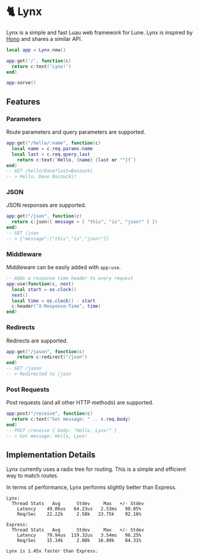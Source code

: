 # 🐈 Lynx

Lynx is a simple and fast Luau web framework for Lune. Lynx is inspired by [Hono](https://github.com/honojs/hono) and shares a similar API.

```lua
local app = Lynx.new()

app:get('/', function(c)
  return c:text('Lynx!')
end)

app:serve()
```

## Features

### Parameters

Route parameters and query parameters are supported.

```lua
app:get("/hello/:name", function(c)
  local name = c.req.params.name
  local last = c.req.query.last
	return c:text(`Hello, {name} {last or ""}!`)
end)
-- GET /hello/Dave?last=Baszucki
-- > Hello, Dave Baszucki!
```

### JSON

JSON responses are supported.

```lua
app:get("/json", function(c)
  return c:json({ message = { "this", "is", "json!" } })
end)
-- GET /json
-- > {"message":["this","is","json!"]}
```

### Middleware

Middleware can be easily added with `app:use`.

```lua
-- Adds a response time header to every request
app:use(function(c, next)
  local start = os.clock()
  next()
  local time = os.clock() - start
  c:header("X-Response-Time", time)
end)
```

### Redirects

Redirects are supported.

```lua
app:get("/jason", function(c)
	return c:redirect("/json")
end)
-- GET /jason
-- > Redirected to /json
```

### Post Requests

Post requests (and all other HTTP methods) are supported.

```lua
app:post("/receive", function(c)
  return c:text("Got message: " .. c.req.body)
end)
-- POST /receive { body: "Hello, Lynx!" }
-- > Got message: Hello, Lynx!
```

## Implementation Details

Lynx currently uses a radix tree for routing. This is a simple and efficient way to match routes.

In terms of performance, Lynx performs slightly better than Express.

```
Lynx:
  Thread Stats   Avg      Stdev     Max   +/- Stdev
    Latency    49.06us   64.23us   2.53ms   98.05%
    Req/Sec    22.22k     2.58k   23.75k    92.16%

Express:
  Thread Stats   Avg      Stdev     Max   +/- Stdev
    Latency    79.94us  119.32us   3.54ms   96.25%
    Req/Sec    15.34k     2.00k   16.89k    84.31%

Lynx is 1.45x faster than Express.
```
